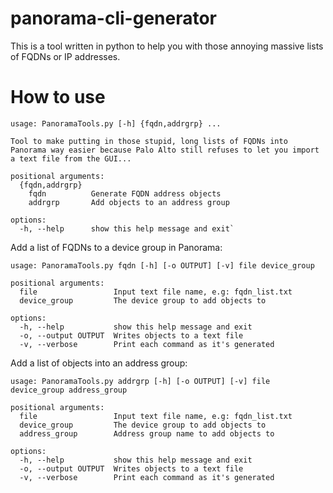# panorama-cli-generator
This is a tool written in python to help you with those annoying massive lists of FQDNs or IP addresses. 

# How to use
```
usage: PanoramaTools.py [-h] {fqdn,addrgrp} ...

Tool to make putting in those stupid, long lists of FQDNs into Panorama way easier because Palo Alto still refuses to let you import a text file from the GUI...

positional arguments:
  {fqdn,addrgrp}
    fqdn          Generate FQDN address objects
    addrgrp       Add objects to an address group

options:
  -h, --help      show this help message and exit`
```
Add a list of FQDNs to a device group in Panorama:
```
usage: PanoramaTools.py fqdn [-h] [-o OUTPUT] [-v] file device_group

positional arguments:
  file                 Input text file name, e.g: fqdn_list.txt
  device_group         The device group to add objects to

options:
  -h, --help           show this help message and exit
  -o, --output OUTPUT  Writes objects to a text file
  -v, --verbose        Print each command as it's generated
```

Add a list of objects into an address group:
```
usage: PanoramaTools.py addrgrp [-h] [-o OUTPUT] [-v] file device_group address_group

positional arguments:
  file                 Input text file name, e.g: fqdn_list.txt
  device_group         The device group to add objects to
  address_group        Address group name to add objects to

options:
  -h, --help           show this help message and exit
  -o, --output OUTPUT  Writes objects to a text file
  -v, --verbose        Print each command as it's generated
```
